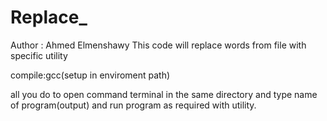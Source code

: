 # Replace_
Author : Ahmed Elmenshawy 
This code will replace words from file with specific utility

compile:gcc(setup in enviroment path)

all you do to open command terminal in the same directory and type name of program(output) 
and run program as required with utility.